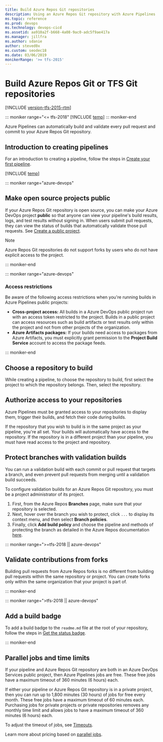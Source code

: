 ```yaml
---
title: Build Azure Repos Git repositories
description: Using an Azure Repos Git repository with Azure Pipelines
ms.topic: reference
ms.prod: devops
ms.technology: devops-cicd
ms.assetid: aa910a2f-b668-4a08-9ac0-adc5f9ae417a
ms.manager: jillfra
ms.author: sdanie
author: steved0x
ms.custom: seodec18
ms.date: 03/06/2019
monikerRange: '>= tfs-2015'
---
```


# Build Azure Repos Git or TFS Git repositories

[!INCLUDE [version-tfs-2015-rtm](../_shared/version-tfs-2015-rtm.md)]

::: moniker range="<= tfs-2018"
[!INCLUDE [temp](../_shared/concept-rename-note.md)]
::: moniker-end

Azure Pipelines can automatically build and validate every pull request and commit to your Azure Repos Git repository.

## Introduction to creating pipelines

For an introduction to creating a pipeline, follow the steps in [Create your first pipeline](../create-first-pipeline.md).

[!INCLUDE [temp](_shared/pipeline-options-for-git.md)]


::: moniker range="azure-devops"

## Make open source projects public

If your Azure Repos Git repository is open source, you can make your Azure DevOps project **public** so that anyone can view your pipeline's build results, logs, and test results without signing in. When users submit pull requests, they can view the status of builds that automatically validate those pull requests. See [Create a public project](../../organizations/public/create-public-project.md).

> [!NOTE]
> Azure Repos Git repositories do not support forks by users who do not have explicit access to the project.

::: moniker-end

::: moniker range="azure-devops"

### Access restrictions

Be aware of the following access restrictions when you're running builds in Azure Pipelines public projects:

* **Cross-project access:** All builds in a Azure DevOps public project run with an access token restricted to the project. Builds in a public project can access resources such as build artifacts or test results only within the project and not from other projects of the organization.
* **Azure Artifacts packages:** If your builds need access to packages from Azure Artifacts, you must explicitly grant permission to the **Project Build Service** account to access the package feeds.

::: moniker-end

## Choose a repository to build

While creating a pipeline, to choose the repository to build, first select the project to which the repository belongs. Then, select the repository.

## Authorize access to your repositories

Azure Pipelines must be granted access to your repositories to display them, trigger their builds, and fetch their code during builds.

If the repository that you wish to build is in the same project as your pipeline, you're all set. Your builds will automatically have access to the repository. If the repository is in a different project than your pipeline, you must have read access to the project and repository.

## Protect branches with validation builds

You can run a validation build with each commit or pull request that targets a branch, and even prevent pull requests from merging until a validation build succeeds.

To configure validation builds for an Azure Repos Git repository, you must be a project administrator of its project.

1. First, from the Azure Repos **Branches** page, make sure that your repository is selected.
2. Next, hover over the branch you wish to protect, click `...` to display its context menu, and then select **Branch policies**.
3. Finally, click **Add build policy** and choose the pipeline and methods of protecting the branch as detailed in the Azure Repos documentation [here](../../repos/git/branch-policies.md#build-validation).

::: moniker range=">=tfs-2018 || azure-devops"

## Validate contributions from forks

Building pull requests from Azure Repos forks is no different from building pull requests within the same repository or project. You can create forks only within the same organization that your project is part of.

::: moniker-end

::: moniker range=">tfs-2018 || azure-devops"

## Add a build badge

To add a build badge to the `readme.md` file at the root of your repository, follow the steps in [Get the status badge](../create-first-pipeline.md#get-the-status-badge).

::: moniker-end

## Parallel jobs and time limits

If your pipeline and Azure Repos Git repository are both in an Azure DevOps Services public project, then Azure Pipelines jobs are free. These free jobs have a maximum timeout of 360 minutes (6 hours) each.

If either your pipeline or Azure Repos Git repository is in a private project, then you can run up to 1,800 minutes (30 hours) of jobs for free every month. These free jobs have a maximum timeout of 60 minutes each. Purchasing jobs for private projects or private repositories removes any monthly time limit and allows jobs to have a maximum timeout of 360 minutes (6 hours) each.

To adjust the timeout of jobs, see [Timeouts](../process/phases.md#timeouts).

Learn more about pricing based on [parallel jobs](../licensing/concurrent-jobs.md).

